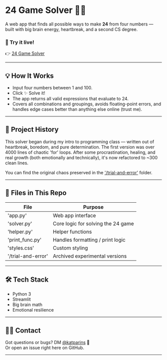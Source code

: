 # 24 Game Solver 🧠💅

A web app that finds all possible ways to make **24** from four numbers — built with big brain energy, heartbreak, and a second CS degree.

### 🔗 Try it live!
👉 [24 Game Solver](https://24gamesolver.streamlit.app/)

---

## 💡 How It Works

- Input four numbers between 1 and 100.
- Click ✨ Solve it!
- The app returns all valid expressions that evaluate to 24.
- Covers all combinations and groupings, avoids floating-point errors, and handles edge cases better than anything else online (trust me).

---

## 🧪 Project History

This solver began during my intro to programming class — written out of heartbreak, boredom, and pure determination. 
The first version was over 4000 lines of chaotic 'for' loops. After some procrastination, healing, and real growth (both emotionally and technically), it's now refactored to ~300 clean lines.

You can find the original chaos preserved in the ['/trial-and-error'](./trial-and-error) folder.

---

## 📁 Files in This Repo

| File              | Purpose                             |
|-------------------|-------------------------------------|
| 'app.py'          | Web app interface                   |
| 'solver.py'       | Core logic for solving the 24 game  |
| 'helper.py'       | Helper functions                    |
| 'print_func.py'   | Handles formatting / print logic    |
| 'styles.css'      | Custom styling                      |
| '/trial-and-error'| Archived experimental versions      |

---

## 🛠 Tech Stack

- Python 3
- Streamlit
- Big brain math
- Emotional resilience

---

## 🙋‍♀️ Contact

Got questions or bugs? DM [@katparins](https://instagram.com/katparins) 🫶  
Or open an issue right here on GitHub.

---
